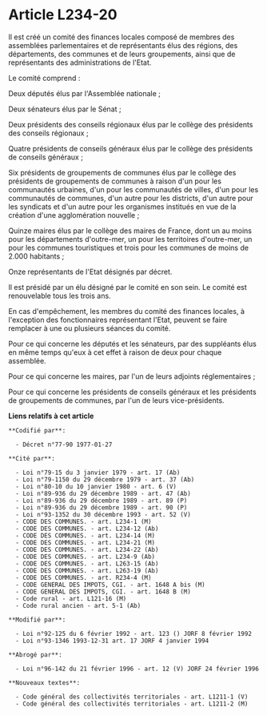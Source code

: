 # Article L234-20

Il est créé un comité des finances locales composé de membres des assemblées parlementaires et de représentants élus des
régions, des départements, des communes et de leurs groupements, ainsi que de représentants des administrations de l'Etat.

Le comité comprend :

Deux députés élus par l'Assemblée nationale ;

Deux sénateurs élus par le Sénat ;

Deux présidents des conseils régionaux élus par le collège des présidents des conseils régionaux ;

Quatre présidents de conseils généraux élus par le collège des présidents de conseils généraux ;

Six présidents de groupements de communes élus par le collège des présidents de groupements de communes à raison d'un pour
les communautés urbaines, d'un pour les communautés de villes, d'un pour les communautés de communes, d'un autre pour les
districts, d'un autre pour les syndicats et d'un autre pour les organismes institués en vue de la création d'une
agglomération nouvelle ;

Quinze maires élus par le collège des maires de France, dont un au moins pour les départements d'outre-mer, un pour les
territoires d'outre-mer, un pour les communes touristiques et trois pour les communes de moins de 2.000 habitants ;

Onze représentants de l'Etat désignés par décret.

Il est présidé par un élu désigné par le comité en son sein. Le comité est renouvelable tous les trois ans.

En cas d'empêchement, les membres du comité des finances locales, à l'exception des fonctionnaires représentant l'Etat,
peuvent se faire remplacer à une ou plusieurs séances du comité.

Pour ce qui concerne les députés et les sénateurs, par des suppléants élus en même temps qu'eux à cet effet à raison de deux
pour chaque assemblée.

Pour ce qui concerne les maires, par l'un de leurs adjoints réglementaires ;

Pour ce qui concerne les présidents de conseils généraux et les présidents de groupements de communes, par l'un de leurs
vice-présidents.

**Liens relatifs à cet article**

	**Codifié par**:

	  - Décret n°77-90 1977-01-27

	**Cité par**:

	  - Loi n°79-15 du 3 janvier 1979 - art. 17 (Ab)
	  - Loi n°79-1150 du 29 décembre 1979 - art. 37 (Ab)
	  - Loi n°80-10 du 10 janvier 1980 - art. 6 (V)
	  - Loi n°89-936 du 29 décembre 1989 - art. 47 (Ab)
	  - Loi n°89-936 du 29 décembre 1989 - art. 89 (P)
	  - Loi n°89-936 du 29 décembre 1989 - art. 90 (P)
	  - Loi n°93-1352 du 30 décembre 1993 - art. 52 (V)
	  - CODE DES COMMUNES. - art. L234-1 (M)
	  - CODE DES COMMUNES. - art. L234-12 (Ab)
	  - CODE DES COMMUNES. - art. L234-14 (M)
	  - CODE DES COMMUNES. - art. L234-21 (M)
	  - CODE DES COMMUNES. - art. L234-22 (Ab)
	  - CODE DES COMMUNES. - art. L234-9 (Ab)
	  - CODE DES COMMUNES. - art. L263-15 (Ab)
	  - CODE DES COMMUNES. - art. L263-19 (Ab)
	  - CODE DES COMMUNES. - art. R234-4 (M)
	  - CODE GENERAL DES IMPOTS, CGI. - art. 1648 A bis (M)
	  - CODE GENERAL DES IMPOTS, CGI. - art. 1648 B (M)
	  - Code rural - art. L121-16 (M)
	  - Code rural ancien - art. 5-1 (Ab)

	**Modifié par**:

	  - Loi n°92-125 du 6 février 1992 - art. 123 () JORF 8 février 1992
	  - Loi n°93-1346 1993-12-31 art. 17 JORF 4 janvier 1994

	**Abrogé par**:

	  - Loi n°96-142 du 21 février 1996 - art. 12 (V) JORF 24 février 1996

	**Nouveaux textes**:

	  - Code général des collectivités territoriales - art. L1211-1 (V)
	  - Code général des collectivités territoriales - art. L1211-2 (M)
